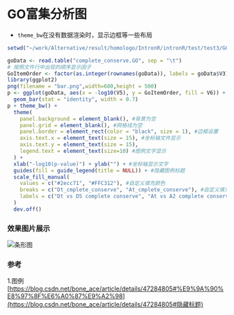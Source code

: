 # GO富集分析图

+ `theme_bw`在没有数据渲染时，显示边框等一些布局

```R
setwd("~/work/Alternative/result/homologo/IntronR/intronR/test/test3/GO/GO_out/plot")

goData <- read.table("complete_conserve.GO", sep = "\t")
# 按照文件行中出现的顺序显示因子
GoItemOrder <- factor(as.integer(rownames(goData)), labels = goData$V3)
library(ggplot2)
png(filename = "bar.png",width=680,height = 500)
p <- ggplot(goData, aes(x = -log10(V5), y = GoItemOrder, fill = V6)) +
  geom_bar(stat = "identity", width = 0.7)
p + theme_bw() +
  theme(
    panel.background = element_blank(), #背景为空
    panel.grid = element_blank(), #网格线为空
    panel.border = element_rect(color = "black", size = 1), #边框设置
    axis.text.x = element_text(size = 15), #坐标轴文件显示
    axis.text.y = element_text(size = 15),
    legend.text = element_text(size=10) #图例文字显示
  ) +
  xlab("-log10(p-value)") + ylab("") + #坐标轴显示文字
  guides(fill = guide_legend(title = NULL)) + #隐藏图例标题
  scale_fill_manual(
    values = c("#2ecc71", "#FFC312"), #自定义填充颜色
    breaks = c("Dt_cmplete_conserve", "At_cmplete_conserve"), #自定义填充图例顺序
    labels = c("Dt vs D5 complete conserve", "At vs A2 complete conserve"), #自定义填充图例文字
  )
  dev.off()
```



### 效果图片展示

![条形图](https://s1.ax1x.com/2020/03/15/8353g1.png)



### 参考 

1.图例  [https://blog.csdn.net/bone_ace/article/details/47284805#%E9%9A%90%E8%97%8F%E6%A0%87%E9%A2%98](https://blog.csdn.net/bone_ace/article/details/47284805#隐藏标题) 